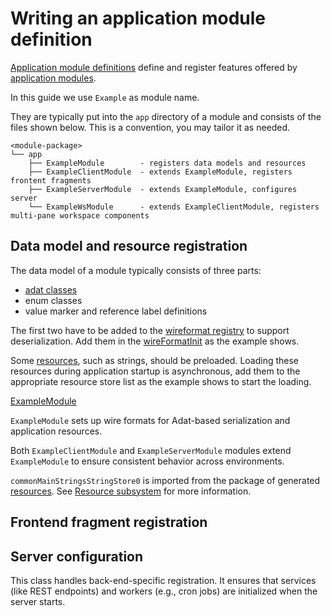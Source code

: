 # Writing an application module definition

[Application module definitions](def://) define and register features offered by [application modules](def://).

In this guide we use `Example` as module name.

They are typically put into the `app` directory of a module and consists of the files shown below.
This is a convention, you may tailor it as needed.

```text
<module-package>
└── app
    ├── ExampleModule        - registers data models and resources
    ├── ExampleClientModule  - extends ExampleModule, registers frontent fragments
    ├── ExampleServerModule  - extends ExampleModule, configures server
    └── ExampleWsModule      - extends ExampleClientModule, registers multi-pane workspace components
```

## Data model and resource registration

The data model of a module typically consists of three parts:

- [adat classes](def://)
- enum classes
- value marker and reference label definitions

The first two have to be added to the [wireformat registry](def://) to support deserialization.
Add them in the [wireFormatInit](function://AppModule) as the example shows.

Some [resources](def://), such as strings, should be preloaded. Loading these resources during
application startup is asynchronous, add them to the appropriate resource store list as the
example shows to start the loading.

[ExampleModule](example://)

`ExampleModule` sets up wire formats for Adat-based serialization and application resources.

Both `ExampleClientModule` and `ExampleServerModule` modules extend `ExampleModule` to ensure
consistent behavior across environments.

`commonMainStringsStringStore0` is imported from the package of generated [resources](def://). See
[Resource subsystem](guide://) for more information.

## Frontend fragment registration

## Server configuration

This class handles back-end-specific registration. It ensures that services (like REST endpoints) and workers (e.g., cron jobs) are initialized when the server starts.
